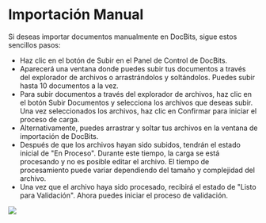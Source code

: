 # Importación Manual

Si deseas importar documentos manualmente en DocBits, sigue estos sencillos pasos:

* Haz clic en el botón de Subir en el Panel de Control de DocBits.
* Aparecerá una ventana donde puedes subir tus documentos a través del explorador de archivos o arrastrándolos y soltándolos. Puedes subir hasta 10 documentos a la vez.
* Para subir documentos a través del explorador de archivos, haz clic en el botón Subir Documentos y selecciona los archivos que deseas subir. Una vez seleccionados los archivos, haz clic en Confirmar para iniciar el proceso de carga.
* Alternativamente, puedes arrastrar y soltar tus archivos en la ventana de importación de DocBits.
* Después de que los archivos hayan sido subidos, tendrán el estado inicial de "En Proceso". Durante este tiempo, la carga se está procesando y no es posible editar el archivo. El tiempo de procesamiento puede variar dependiendo del tamaño y complejidad del archivo.
* Una vez que el archivo haya sido procesado, recibirá el estado de "Listo para Validación". Ahora puedes iniciar el proceso de validación.

![](https://lh7-us.googleusercontent.com/u3OruoAoBvx4nRSkhQZGIEYxiem1CJn-XUaYU38vGWXhnkwOdnkyZ0ZxHXrAG5g0rNnp4fsI\_sSVw7RtMYOD8rBlslgoT4RY1THU4-BzXF3B7Ve-HhNfOADOziQQseu2QF56aNaKsfhe1qnScJzUhek)
